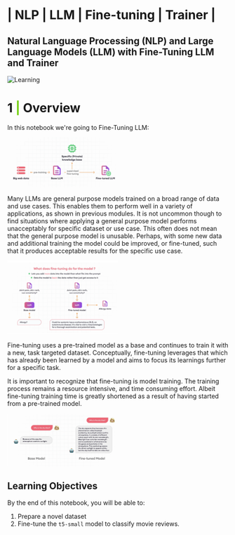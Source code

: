 # | NLP | LLM | Fine-tuning | Trainer |

## Natural Language Processing (NLP) and Large Language Models (LLM) with Fine-Tuning LLM and Trainer

![Learning](https://t3.ftcdn.net/jpg/06/14/01/52/360_F_614015247_EWZHvC6AAOsaIOepakhyJvMqUu5tpLfY.jpg)


# <b>1 <span style='color:#78D118'>|</span> Overview</b>

In this notebook we're going to Fine-Tuning LLM:

<img src="https://github.com/YanSte/NLP-LLM-Fine-tuning-Trainer/blob/main/img_2.png?raw=true" alt="Learning" width="50%">

Many LLMs are general purpose models trained on a broad range of data and use cases. This enables them to perform well in a variety of applications, as shown in previous modules. It is not uncommon though to find situations where applying a general purpose model performs unacceptably for specific dataset or use case. This often does not mean that the general purpose model is unusable. Perhaps, with some new data and additional training the model could be improved, or fine-tuned, such that it produces acceptable results for the specific use case.

<img src="https://github.com/YanSte/NLP-LLM-Fine-tuning-Trainer/blob/main/img_1.png?raw=true" alt="Learning" width="50%">

Fine-tuning uses a pre-trained model as a base and continues to train it with a new, task targeted dataset. Conceptually, fine-tuning leverages that which has already been learned by a model and aims to focus its learnings further for a specific task.

It is important to recognize that fine-tuning is model training. The training process remains a resource intensive, and time consuming effort. Albeit fine-tuning training time is greatly shortened as a result of having started from a pre-trained model. 

<img src="https://github.com/YanSte/NLP-LLM-Fine-tuning-Trainer/blob/main/img_3.png?raw=true" alt="Learning" width="50%">


## Learning Objectives

 By the end of this notebook, you will be able to:
1. Prepare a novel dataset
2. Fine-tune the `t5-small` model to classify movie reviews.

